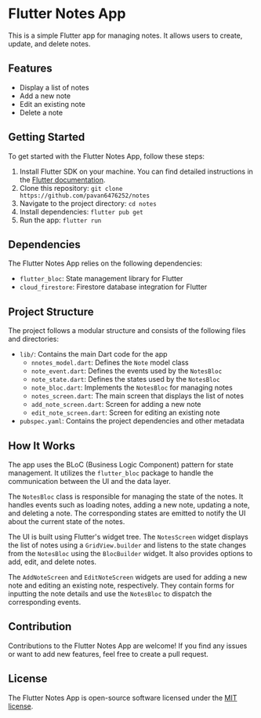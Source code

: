 # Flutter Notes App

This is a simple Flutter app for managing notes. It allows users to create, update, and delete notes.

## Features

- Display a list of notes
- Add a new note
- Edit an existing note
- Delete a note

## Getting Started

To get started with the Flutter Notes App, follow these steps:

1. Install Flutter SDK on your machine. You can find detailed instructions in the [Flutter documentation](https://flutter.dev/docs/get-started/install).
2. Clone this repository: `git clone https://github.com/pavan6476252/notes`
3. Navigate to the project directory: `cd notes`
4. Install dependencies: `flutter pub get`
5. Run the app: `flutter run`

## Dependencies

The Flutter Notes App relies on the following dependencies:

- `flutter_bloc`: State management library for Flutter
- `cloud_firestore`: Firestore database integration for Flutter

## Project Structure

The project follows a modular structure and consists of the following files and directories:

- `lib/`: Contains the main Dart code for the app
  - `nnotes_model.dart`: Defines the `Note` model class
  - `note_event.dart`: Defines the events used by the `NotesBloc`
  - `note_state.dart`: Defines the states used by the `NotesBloc`
  - `note_bloc.dart`: Implements the `NotesBloc` for managing notes
  - `notes_screen.dart`: The main screen that displays the list of notes
  - `add_note_screen.dart`: Screen for adding a new note
  - `edit_note_screen.dart`: Screen for editing an existing note
- `pubspec.yaml`: Contains the project dependencies and other metadata

## How It Works

The app uses the BLoC (Business Logic Component) pattern for state management. It utilizes the `flutter_bloc` package to handle the communication between the UI and the data layer.

The `NotesBloc` class is responsible for managing the state of the notes. It handles events such as loading notes, adding a new note, updating a note, and deleting a note. The corresponding states are emitted to notify the UI about the current state of the notes.

The UI is built using Flutter's widget tree. The `NotesScreen` widget displays the list of notes using a `GridView.builder` and listens to the state changes from the `NotesBloc` using the `BlocBuilder` widget. It also provides options to add, edit, and delete notes.

The `AddNoteScreen` and `EditNoteScreen` widgets are used for adding a new note and editing an existing note, respectively. They contain forms for inputting the note details and use the `NotesBloc` to dispatch the corresponding events.

## Contribution

Contributions to the Flutter Notes App are welcome! If you find any issues or want to add new features, feel free to create a pull request.

## License

The Flutter Notes App is open-source software licensed under the [MIT license](LICENSE).
